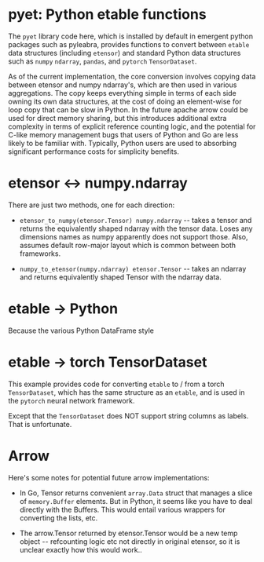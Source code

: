 # pyet: Python etable functions

The `pyet` library code here, which is installed by default in emergent python packages such as pyleabra, provides functions to convert between `etable` data structures (including `etensor`) and standard Python data structures such as `numpy` `ndarray`, `pandas`, and `pytorch` `TensorDataset`.

As of the current implementation, the core conversion involves copying data between etensor and numpy ndarray's, which are then used in various aggregations.  The copy keeps everything simple in terms of each side owning its own data structures, at the cost of doing an element-wise for loop copy that can be slow in Python.  In the future apache arrow could be used for direct memory sharing, but this introduces additional extra complexity in terms of explicit reference counting logic, and the potential for C-like memory management bugs that users of Python and Go are less likely to be familiar with. Typically, Python users are used to absorbing significant performance costs for simplicity benefits.

# etensor <-> numpy.ndarray

There are just two methods, one for each direction:

* `etensor_to_numpy(etensor.Tensor) numpy.ndarray` -- takes a tensor and returns the equivalently shaped ndarray with the tensor data.  Loses any dimensions names as numpy apparently does not support those.   Also, assumes default row-major layout which is common between both frameworks.

* `numpy_to_etensor(numpy.ndarray) etensor.Tensor` -- takes an ndarray and returns equivalently shaped Tensor with the ndarray data.

# etable -> Python

Because the various Python DataFrame style 

# etable -> torch TensorDataset

This example provides code for converting `etable` to / from a torch `TensorDataset`, which has the same structure as an `etable`, and is used in the `pytorch` neural network framework.

Except that the `TensorDataset` does NOT support string columns as labels.  That is unfortunate.


# Arrow

Here's some notes for potential future arrow implementations:

* In Go, Tensor returns convenient `array.Data` struct that manages a slice of `memory.Buffer` elements.  But in Python, it seems like you have to deal directly with the Buffers.  This would entail various wrappers for converting the lists, etc.

* The arrow.Tensor returned by etensor.Tensor would be a new temp object -- refcounting logic etc not directly in original etensor, so it is unclear exactly how this would work..
